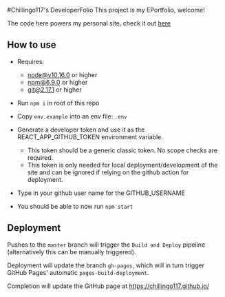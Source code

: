 #Chillingo117's DeveloperFolio
This project is my EPortfolio, welcome!

The code here powers my personal site, check it out [here](https://chillingo117.github.io/)

## How to use
  - Requires:
    - node@v10.16.0 or higher
    - npm@6.9.0 or higher
    - git@2.17.1 or higher

  - Run `npm i` in root of this repo
  - Copy `env.example` into an env file: `.env` 

  - Generate a developer token and use it as the REACT_APP_GITHUB_TOKEN environment variable.
    - This token should be a generic classic token. No scope checks are required.
    - This token is only needed for local deployment/development of the site and can be ignored if relying on the github action for deployment.
  - Type in your github user name for the GITHUB_USERNAME
  - You should be able to now run `npm start`

## Deployment
Pushes to the `master` branch will trigger the `Build and Deploy` pipeline (alternatively this can be manually triggered).

Deployment will update the branch `gh-pages`, which will in turn trigger GitHub Pages' automatic `pages-build-deployment`.

Completion will update the GitHub page at https://chillingo117.github.io/